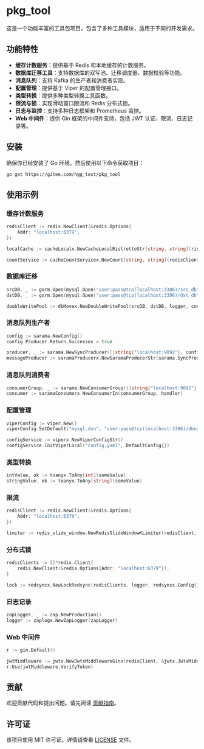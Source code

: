 # pkg_tool

这是一个功能丰富的工具包项目，包含了多种工具模块，适用于不同的开发需求。

## 功能特性

- **缓存计数服务**：提供基于 Redis 和本地缓存的计数服务。
- **数据库迁移工具**：支持数据库的双写池、迁移调度器、数据校验等功能。
- **消息队列**：支持 Kafka 的生产者和消费者实现。
- **配置管理**：提供基于 Viper 的配置管理接口。
- **类型转换**：提供多种类型转换工具函数。
- **限流与锁**：实现滑动窗口限流和 Redis 分布式锁。
- **日志与监控**：支持多种日志框架和 Prometheus 监控。
- **Web 中间件**：提供 Gin 框架的中间件支持，包括 JWT 认证、限流、日志记录等。

## 安装

确保你已经安装了 Go 环境，然后使用以下命令获取项目：

```bash
go get https://gitee.com/hgg_test/pkg_tool
```

## 使用示例

### 缓存计数服务

```go
redisClient := redis.NewClient(&redis.Options{
    Addr: "localhost:6379",
})

localCache := cacheLocalx.NewCacheLocalRistrettoStr[string, string](ristretto.NewCache[string, string]())

countService := cacheCountServicex.NewCount[string, string](redisClient, localCache)
```

### 数据库迁移

```go
srcDB, _ := gorm.Open(mysql.Open("user:pass@tcp(localhost:3306)/src_db"), &gorm.Config{})
dstDB, _ := gorm.Open(mysql.Open("user:pass@tcp(localhost:3306)/dst_db"), &gorm.Config{})

doubleWritePool := dbMovex.NewDoubleWritePool(srcDB, dstDB, logger, config...)
```

### 消息队列生产者

```go
config := sarama.NewConfig()
config.Producer.Return.Successes = true

producer, _ := sarama.NewSyncProducer([]string{"localhost:9092"}, config)
messageProducer := saramaProducerx.NewSaramaProducerStr[sarama.SyncProducer](producer, config)
```

### 消息队列消费者

```go
consumerGroup, _ := sarama.NewConsumerGroup([]string{"localhost:9092"}, "group_id", sarama.NewConfig())
consumer := saramaConsumerx.NewConsumerIn(consumerGroup, handler)
```

### 配置管理

```go
viperConfig := viper.New()
viperConfig.SetDefault("mysql.dsn", "user:pass@tcp(localhost:3306)/dbname")

configService := viperx.NewViperConfigStr()
configService.InitViperLocal("config.yaml", DefaultConfig{})
```

### 类型转换

```go
intValue, ok := toanyx.ToAny[int](someValue)
stringValue, ok := toanyx.ToAny[string](someValue)
```

### 限流

```go
redisClient := redis.NewClient(&redis.Options{
    Addr: "localhost:6379",
})

limiter := redis_slide_window.NewRedisSlideWindowKLimiter(redisClient, time.Minute, 100)
```

### 分布式锁

```go
redisClients := []*redis.Client{
    redis.NewClient(&redis.Options{Addr: "localhost:6379"}),
}

lock := redsyncx.NewLockRedsync(redisClients, logger, redsyncx.Config{})
```

### 日志记录

```go
zapLogger, _ := zap.NewProduction()
logger := zaplogx.NewZapLogger(zapLogger)
```

### Web 中间件

```go
r := gin.Default()

jwtMiddleware := jwtx.NewJwtxMiddlewareGinx(redisClient, &jwtx.JwtxMiddlewareGinxConfig{})
r.Use(jwtMiddleware.VerifyToken)
```

## 贡献

欢迎贡献代码和提出问题。请先阅读 [贡献指南](CONTRIBUTING.md)。

## 许可证

该项目使用 MIT 许可证。详情请查看 [LICENSE](LICENSE) 文件。